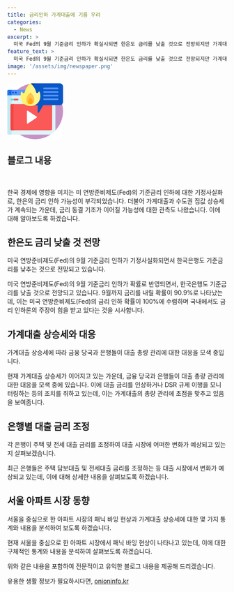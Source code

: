 ```yaml
---
title: 금리인하 가계대출에 기름 우려
categories:
  - News
excerpt: >
  미국 Fed의 9월 기준금리 인하가 확실시되면 한은도 금리를 낮출 것으로 전망되지만 가계대출과 집값 상승세가 이어지며 8월까지는 금리 동결 기조가 유지될 것으로 보인다. 미국의 9월 기준금리 동결 확률이 0%로 반영되고, 한은도 부동산 시장과 금융 안정을 고려해 금리 인하 시기를 결정할 예정이다. 가계대출 상승에 따라 은행들은 대출 금리를 조정하고 있으며, 이에 따라 가계대출 상승세가 이어지고 있다.
feature_text: >
  미국 Fed의 9월 기준금리 인하가 확실시되면 한은도 금리를 낮출 것으로 전망되지만 가계대출과 집값 상승세가 이어지며 8월까지는 금리 동결 기조가 유지될 것으로 보인다. 미국의 9월 기준금리 동결 확률이 0%로 반영되고, 한은도 부동산 시장과 금융 안정을 고려해 금리 인하 시기를 결정할 예정이다. 가계대출 상승에 따라 은행들은 대출 금리를 조정하고 있으며, 이에 따라 가계대출 상승세가 이어지고 있다.
image: '/assets/img/newspaper.png'
---
```


<p><img src="/assets/img/news.png" alt="rentncar 속보" /></p>

<h2 data-ke-size="size26">블로그 내용</h2>

<p data-ke-size="size16">&nbsp;</p>

<p>한국 경제에 영향을 미치는 미 연방준비제도(Fed)의 기준금리 인하에 대한 기정사실화로, 한은의 금리 인하 가능성이 부각되었습니다. 더불어 가계대출과 수도권 집값 상승세가 계속되는 가운데, 금리 동결 기조가 이어질 가능성에 대한 관측도 나왔습니다. 이에 대해 알아보도록 하겠습니다.</p>

<h2 data-ke-size="size24">한은도 금리 낮출 것 전망</h2>

<p data-ke-size="size16">미국 연방준비제도(Fed)의 9월 기준금리 인하가 기정사실화되면서 한국은행도 기준금리를 낮추는 것으로 전망되고 있습니다.</p>

<p>미국 연방준비제도(Fed)의 9월 기준금리 인하가 확률로 반영되면서, 한국은행도 기준금리를 낮출 것으로 전망되고 있습니다. 9월까지 금리를 내릴 확률이 90.9%로 나타났는데, 이는 미국 연방준비제도(Fed)의 금리 인하 확률이 100%에 수렴하며 국내에서도 금리 인하론의 주장이 힘을 받고 있다는 것을 시사합니다.</p>

<h2 data-ke-size="size24">가계대출 상승세와 대응</h2>

<p data-ke-size="size16">가계대출 상승세에 따라 금융 당국과 은행들이 대출 총량 관리에 대한 대응을 모색 중입니다.</p>

<p>현재 가계대출 상승세가 이어지고 있는 가운데, 금융 당국과 은행들이 대출 총량 관리에 대한 대응을 모색 중에 있습니다. 이에 대출 금리를 인상하거나 DSR 규제 이행을 모니터링하는 등의 조치를 취하고 있는데, 이는 가계대출의 총량 관리에 초점을 맞추고 있음을 보여줍니다.</p>

<h2 data-ke-size="size24">은행별 대출 금리 조정</h2>

<p data-ke-size="size16">각 은행이 주택 및 전세 대출 금리를 조정하여 대출 시장에 어떠한 변화가 예상되고 있는지 살펴보겠습니다.</p>

<p>최근 은행들은 주택 담보대출 및 전세대출 금리를 조정하는 등 대출 시장에서 변화가 예상되고 있는데, 이에 대해 상세한 내용을 살펴보도록 하겠습니다.</p>

<h2 data-ke-size="size24">서울 아파트 시장 동향</h2>

<p data-ke-size="size16">서울을 중심으로 한 아파트 시장의 패닉 바잉 현상과 가계대출 상승세에 대한 몇 가지 통계와 내용을 분석하여 보도록 하겠습니다.</p>

<p>현재 서울을 중심으로 한 아파트 시장에서 패닉 바잉 현상이 나타나고 있는데, 이에 대한 구체적인 통계와 내용을 분석하여 살펴보도록 하겠습니다.</p>

<p>위와 같은 내용을 포함하여 전문적이고 유익한 블로그 내용을 제공해 드리겠습니다.</p>
유용한 생활 정보가 필요하시다면, <a href="https://onioninfo.kr" rel="dofollow">onioninfo.kr</a>


